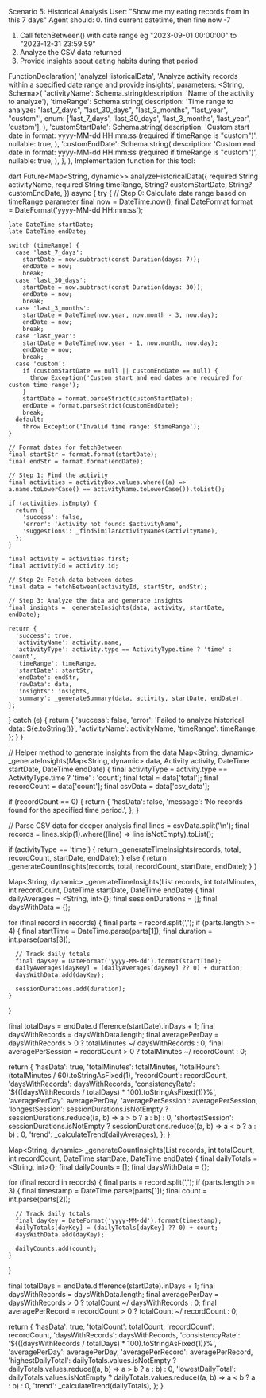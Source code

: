 Scenario 5: Historical Analysis
User: "Show me my eating records from in this 7 days"
Agent should:
0.  find current datetime, then fine now -7
1.	Call fetchBetween() with date range eg "2023-09-01 00:00:00" to "2023-12-31 23:59:59"
2.	Analyze the CSV data returned
3.	Provide insights about eating habits during that period




FunctionDeclaration(
  'analyzeHistoricalData',
  'Analyze activity records within a specified date range and provide insights',
  parameters: <String, Schema>{
    'activityName': Schema.string(description: 'Name of the activity to analyze'),
    'timeRange': Schema.string(
      description: 'Time range to analyze: "last_7_days", "last_30_days", "last_3_months", "last_year", "custom"',
      enum: ['last_7_days', 'last_30_days', 'last_3_months', 'last_year', 'custom'],
    ),
    'customStartDate': Schema.string(
      description: 'Custom start date in format: yyyy-MM-dd HH:mm:ss (required if timeRange is "custom")',
      nullable: true,
    ),
    'customEndDate': Schema.string(
      description: 'Custom end date in format: yyyy-MM-dd HH:mm:ss (required if timeRange is "custom")',
      nullable: true,
    ),
  },
),
Implementation function for this tool:

dart
Future<Map<String, dynamic>> analyzeHistoricalData({
  required String activityName,
  required String timeRange,
  String? customStartDate,
  String? customEndDate,
}) async {
  try {
    // Step 0: Calculate date range based on timeRange parameter
    final now = DateTime.now();
    final DateFormat format = DateFormat('yyyy-MM-dd HH:mm:ss');
    
    late DateTime startDate;
    late DateTime endDate;

    switch (timeRange) {
      case 'last_7_days':
        startDate = now.subtract(const Duration(days: 7));
        endDate = now;
        break;
      case 'last_30_days':
        startDate = now.subtract(const Duration(days: 30));
        endDate = now;
        break;
      case 'last_3_months':
        startDate = DateTime(now.year, now.month - 3, now.day);
        endDate = now;
        break;
      case 'last_year':
        startDate = DateTime(now.year - 1, now.month, now.day);
        endDate = now;
        break;
      case 'custom':
        if (customStartDate == null || customEndDate == null) {
          throw Exception('Custom start and end dates are required for custom time range');
        }
        startDate = format.parseStrict(customStartDate);
        endDate = format.parseStrict(customEndDate);
        break;
      default:
        throw Exception('Invalid time range: $timeRange');
    }

    // Format dates for fetchBetween
    final startStr = format.format(startDate);
    final endStr = format.format(endDate);

    // Step 1: Find the activity
    final activities = activityBox.values.where((a) => a.name.toLowerCase() == activityName.toLowerCase()).toList();
    
    if (activities.isEmpty) {
      return {
        'success': false,
        'error': 'Activity not found: $activityName',
        'suggestions': _findSimilarActivityNames(activityName),
      };
    }

    final activity = activities.first;
    final activityId = activity.id;

    // Step 2: Fetch data between dates
    final data = fetchBetween(activityId, startStr, endStr);

    // Step 3: Analyze the data and generate insights
    final insights = _generateInsights(data, activity, startDate, endDate);

    return {
      'success': true,
      'activityName': activity.name,
      'activityType': activity.type == ActivityType.time ? 'time' : 'count',
      'timeRange': timeRange,
      'startDate': startStr,
      'endDate': endStr,
      'rawData': data,
      'insights': insights,
      'summary': _generateSummary(data, activity, startDate, endDate),
    };

  } catch (e) {
    return {
      'success': false,
      'error': 'Failed to analyze historical data: ${e.toString()}',
      'activityName': activityName,
      'timeRange': timeRange,
    };
  }
}

// Helper method to generate insights from the data
Map<String, dynamic> _generateInsights(Map<String, dynamic> data, Activity activity, DateTime startDate, DateTime endDate) {
  final activityType = activity.type == ActivityType.time ? 'time' : 'count';
  final total = data['total'];
  final recordCount = data['count'];
  final csvData = data['csv_data'];

  if (recordCount == 0) {
    return {
      'hasData': false,
      'message': 'No records found for the specified time period.',
    };
  }

  // Parse CSV data for deeper analysis
  final lines = csvData.split('\n');
  final records = lines.skip(1).where((line) => line.isNotEmpty).toList();

  if (activityType == 'time') {
    return _generateTimeInsights(records, total, recordCount, startDate, endDate);
  } else {
    return _generateCountInsights(records, total, recordCount, startDate, endDate);
  }
}

Map<String, dynamic> _generateTimeInsights(List<String> records, int totalMinutes, int recordCount, DateTime startDate, DateTime endDate) {
  final dailyAverages = <String, int>{};
  final sessionDurations = <int>[];
  final daysWithData = <String>{};

  for (final record in records) {
    final parts = record.split(',');
    if (parts.length >= 4) {
      final startTime = DateTime.parse(parts[1]);
      final duration = int.parse(parts[3]);
      
      // Track daily totals
      final dayKey = DateFormat('yyyy-MM-dd').format(startTime);
      dailyAverages[dayKey] = (dailyAverages[dayKey] ?? 0) + duration;
      daysWithData.add(dayKey);
      
      sessionDurations.add(duration);
    }
  }

  final totalDays = endDate.difference(startDate).inDays + 1;
  final daysWithRecords = daysWithData.length;
  final averagePerDay = daysWithRecords > 0 ? totalMinutes ~/ daysWithRecords : 0;
  final averagePerSession = recordCount > 0 ? totalMinutes ~/ recordCount : 0;

  return {
    'hasData': true,
    'totalMinutes': totalMinutes,
    'totalHours': (totalMinutes / 60).toStringAsFixed(1),
    'recordCount': recordCount,
    'daysWithRecords': daysWithRecords,
    'consistencyRate': '${((daysWithRecords / totalDays) * 100).toStringAsFixed(1)}%',
    'averagePerDay': averagePerDay,
    'averagePerSession': averagePerSession,
    'longestSession': sessionDurations.isNotEmpty ? sessionDurations.reduce((a, b) => a > b ? a : b) : 0,
    'shortestSession': sessionDurations.isNotEmpty ? sessionDurations.reduce((a, b) => a < b ? a : b) : 0,
    'trend': _calculateTrend(dailyAverages),
  };
}

Map<String, dynamic> _generateCountInsights(List<String> records, int totalCount, int recordCount, DateTime startDate, DateTime endDate) {
  final dailyTotals = <String, int>{};
  final dailyCounts = <int>[];
  final daysWithData = <String>{};

  for (final record in records) {
    final parts = record.split(',');
    if (parts.length >= 3) {
      final timestamp = DateTime.parse(parts[1]);
      final count = int.parse(parts[2]);
      
      // Track daily totals
      final dayKey = DateFormat('yyyy-MM-dd').format(timestamp);
      dailyTotals[dayKey] = (dailyTotals[dayKey] ?? 0) + count;
      daysWithData.add(dayKey);
      
      dailyCounts.add(count);
    }
  }

  final totalDays = endDate.difference(startDate).inDays + 1;
  final daysWithRecords = daysWithData.length;
  final averagePerDay = daysWithRecords > 0 ? totalCount ~/ daysWithRecords : 0;
  final averagePerRecord = recordCount > 0 ? totalCount ~/ recordCount : 0;

  return {
    'hasData': true,
    'totalCount': totalCount,
    'recordCount': recordCount,
    'daysWithRecords': daysWithRecords,
    'consistencyRate': '${((daysWithRecords / totalDays) * 100).toStringAsFixed(1)}%',
    'averagePerDay': averagePerDay,
    'averagePerRecord': averagePerRecord,
    'highestDailyTotal': dailyTotals.values.isNotEmpty ? dailyTotals.values.reduce((a, b) => a > b ? a : b) : 0,
    'lowestDailyTotal': dailyTotals.values.isNotEmpty ? dailyTotals.values.reduce((a, b) => a < b ? a : b) : 0,
    'trend': _calculateTrend(dailyTotals),
  };
}
